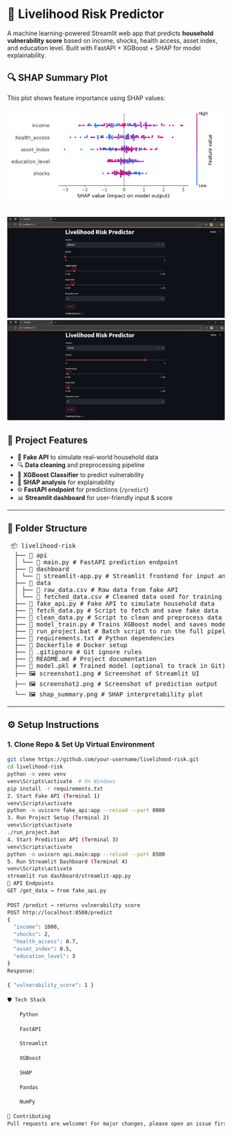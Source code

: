 # 🧠 Livelihood Risk Predictor

A machine learning-powered Streamlit web app that predicts **household vulnerability score** based on income, shocks, health access, asset index, and education level. Built with FastAPI + XGBoost + SHAP for model explainability.
## 🔍 SHAP Summary Plot

This plot shows feature importance using SHAP values:

![SHAP Summary](shap_summary.png)

![Livelihood Risk Predictor UI](screenshot1.png)
![Livelihood Risk Predictor UI](screenshot2.png)
---

## 🚀 Project Features

- 📡 **Fake API** to simulate real-world household data
- 🔍 **Data cleaning** and preprocessing pipeline
- 🎯 **XGBoost Classifier** to predict vulnerability
- 🔎 **SHAP analysis** for explainability
- 🌐 **FastAPI endpoint** for predictions (`/predict`)
- 📊 **Streamlit dashboard** for user-friendly input & score

---

## 📁 Folder Structure

<pre> 📦 livelihood-risk 
  ├── 📁 api
  │ └── 📄 main.py # FastAPI prediction endpoint
  ├── 📁 dashboard 
  │ └── 📄 streamlit-app.py # Streamlit frontend for input and prediction 
  ├── 📁 data 
  │ ├── 📄 raw_data.csv # Raw data from fake API
  │ └── 📄 fetched_data.csv # Cleaned data used for training 
  ├── 📄 fake_api.py # Fake API to simulate household data 
  ├── 📄 fetch_data.py # Script to fetch and save fake data
  ├── 📄 clean_data.py # Script to clean and preprocess data
  ├── 📄 model_train.py # Trains XGBoost model and saves model.pkl 
  ├── 📄 run_project.bat # Batch script to run the full pipeline 
  ├── 📄 requirements.txt # Python dependencies 
  ├── 📄 Dockerfile # Docker setup  
  ├── 📄 .gitignore # Git ignore rules 
  ├── 📄 README.md # Project documentation
  ├── 📄 model.pkl # Trained model (optional to track in Git) 
  ├── 🖼️ screenshot1.png # Screenshot of Streamlit UI 
  ├── 🖼️ screenshot2.png # Screenshot of prediction output 
  └── 🖼️ shap_summary.png # SHAP interpretability plot </pre>



---

## ⚙️ Setup Instructions

### 1. Clone Repo & Set Up Virtual Environment

```bash
git clone https://github.com/your-username/livelihood-risk.git
cd livelihood-risk
python -m venv venv
venv\Scripts\activate  # On Windows
pip install -r requirements.txt
2. Start Fake API (Terminal 1)
venv\Scripts\activate
python -m uvicorn fake_api:app --reload --port 8000
3. Run Project Setup (Terminal 2)
venv\Scripts\activate
./run_project.bat
4. Start Prediction API (Terminal 3)
venv\Scripts\activate
python -m uvicorn api.main:app --reload --port 8500
5. Run Streamlit Dashboard (Terminal 4)
venv\Scripts\activate
streamlit run dashboard/streamlit-app.py
📡 API Endpoints
GET /get_data → from fake_api.py

POST /predict → returns vulnerability score
POST http://localhost:8500/predict
{
  "income": 1000,
  "shocks": 2,
  "health_access": 0.7,
  "asset_index": 0.5,
  "education_level": 3
}
Response:

{ "vulnerability_score": 1 }

🛡️ Tech Stack

    Python
    
    FastAPI
    
    Streamlit
    
    XGBoost
    
    SHAP
    
    Pandas
    
    NumPy

🤝 Contributing
Pull requests are welcome! For major changes, please open an issue first.
